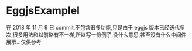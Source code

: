 # EggjsExampleI

在 2018 年 11 月 9 日 commit,不包含很多功能,只是由于 eggjs 版本已经迭代多次,很多用法和以前略有不一样,所以写一份例子,没什么意思,甚至没有什么中间件展示...仅供参考
